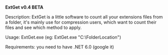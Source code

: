 __ExtGet v0.4 BETA__

Description: ExtGet is a little software to count all your extensions files from a folder, it's mainly use for compression users, which want to count their files and see which method to apply.

Usage: ExtGet.exe <path> (eg: ExtGet.exe "C:\FolderLocation")
  
Requirements: you need to have .NET 6.0 (google it)
